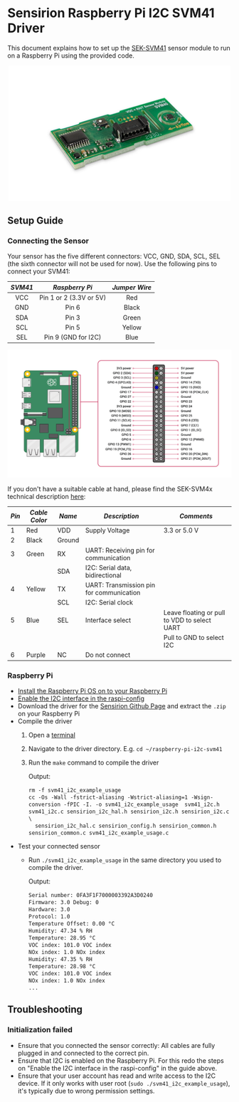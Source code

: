# Sensirion Raspberry Pi I2C SVM41 Driver

This document explains how to set up the [SEK-SVM41](https://www.sensirion.com/my-sgp-ek/) sensor module to run on a
Raspberry Pi using the provided code.

[<center><img src="images/SVM4x.png" width="500px"></center>](https://www.sensirion.com/my-sgp-ek/)

## Setup Guide

### Connecting the Sensor

Your sensor has the five different connectors: VCC, GND, SDA, SCL, SEL (the sixth connector will not be used for now).
Use the following pins to connect your SVM41:

*SVM41*  |    *Raspberry Pi*            |   *Jumper Wire*   |
 :------: | :-------------------------: | :---------------: |
VCC    |        Pin 1 or 2 (3.3V or 5V) |   Red             |
GND    |        Pin 6                   |   Black           |
SDA    |        Pin 3                   |   Green           |
SCL    |        Pin 5                   |   Yellow          |
SEL    |        Pin 9 (GND for I2C)     |   Blue            |

<center><img src="images/GPIO-Pinout-Diagram.png" width="900px"></center>

If you don't have a suitable cable at hand, please find the SEK-SVM4x technical description [here](https://www.sensirion.com/my-sgp-ek):

| *Pin* | *Cable Color* | *Name* | *Description* | *Comments* |
|-------|---------------|--------|---------------|------------|
| 1     | Red           | VDD    | Supply Voltage | 3.3 or 5.0 V
| 2     | Black         | Ground |
| 3     | Green         | RX     | UART: Receiving pin for communication |
|       |               | SDA    | I2C: Serial data, bidirectional |
| 4     | Yellow        | TX     | UART: Transmission pin for communication |
|       |               | SCL    | I2C: Serial clock |
| 5     | Blue          | SEL    | Interface select | Leave floating or pull to VDD to select UART
|       |               |        |  | Pull to GND to select I2C
| 6     | Purple        | NC     | Do not connect |

### Raspberry Pi

- [Install the Raspberry Pi OS on to your Raspberry Pi](https://projects.raspberrypi.org/en/projects/raspberry-pi-setting-up)
- [Enable the I2C interface in the raspi-config](https://www.raspberrypi.org/documentation/configuration/raspi-config.md)
- Download the driver for the [Sensirion Github Page](https://github.com/Sensirion/raspberry-pi-i2c-SVM41) and extract
  the `.zip` on your Raspberry Pi
- Compile the driver
    1. Open a [terminal](https://www.raspberrypi.org/documentation/usage/terminal/?)
    2. Navigate to the driver directory. E.g. `cd ~/raspberry-pi-i2c-svm41`
    3. Run the `make` command to compile the driver

       Output:
       ```
       rm -f svm41_i2c_example_usage
       cc -Os -Wall -fstrict-aliasing -Wstrict-aliasing=1 -Wsign-conversion -fPIC -I. -o svm41_i2c_example_usage  svm41_i2c.h svm41_i2c.c sensirion_i2c_hal.h sensirion_i2c.h sensirion_i2c.c \
         sensirion_i2c_hal.c sensirion_config.h sensirion_common.h sensirion_common.c svm41_i2c_example_usage.c
       ```
- Test your connected sensor
    - Run `./svm41_i2c_example_usage` in the same directory you used to compile the driver.

      Output:
      ```
      Serial number: 0FA3F1F7000003392A3D0240
      Firmware: 3.0 Debug: 0
      Hardware: 3.0
      Protocol: 1.0
      Temperature Offset: 0.00 °C
      Humidity: 47.34 % RH
      Temperature: 28.95 °C
      VOC index: 101.0 VOC index
      NOx index: 1.0 NOx index
      Humidity: 47.35 % RH
      Temperature: 28.98 °C
      VOC index: 101.0 VOC index
      NOx index: 1.0 NOx index
      ...
      ```

## Troubleshooting

### Initialization failed

- Ensure that you connected the sensor correctly: All cables are fully plugged in and connected to the correct pin.
- Ensure that I2C is enabled on the Raspberry Pi. For this redo the steps on
  "Enable the I2C interface in the raspi-config" in the guide above.
- Ensure that your user account has read and write access to the I2C device. If it only works with user
  root (`sudo ./svm41_i2c_example_usage`), it's typically due to wrong permission settings.
